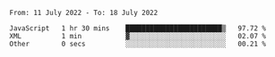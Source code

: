 <!--START_SECTION:waka-->

```text
From: 11 July 2022 - To: 18 July 2022

JavaScript   1 hr 30 mins    ████████████████████████▒   97.72 %
XML          1 min           ▓░░░░░░░░░░░░░░░░░░░░░░░░   02.07 %
Other        0 secs          ░░░░░░░░░░░░░░░░░░░░░░░░░   00.21 %
```

<!--END_SECTION:waka-->
